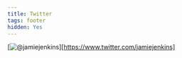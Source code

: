 ```yaml
---
title: Twitter
tags: footer
hidden: Yes
---
```

[![@jamiejenkins](/images/twitter.svg)][https://www.twitter.com/jamiejenkins]
